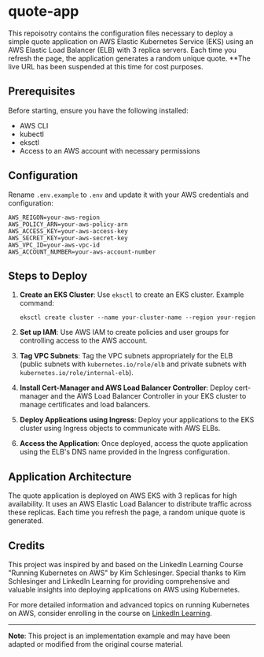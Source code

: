 # quote-app
This repoisotry contains the configuration files necessary to deploy a simple quote application on AWS Elastic Kubernetes Service (EKS) using an AWS Elastic Load Balancer (ELB) with 3 replica servers. Each time you refresh the page, the application generates a random unique quote. **The live URL has been suspended at this time for cost purposes.

## Prerequisites

Before starting, ensure you have the following installed:
- AWS CLI
- kubectl
- eksctl
- Access to an AWS account with necessary permissions

## Configuration

Rename `.env.example` to `.env` and update it with your AWS credentials and configuration:

```
AWS_REIGON=your-aws-region
AWS_POLICY_ARN=your-aws-policy-arn
AWS_ACCESS_KEY=your-aws-access-key
AWS_SECRET_KEY=your-aws-secret-key
AWS_VPC_ID=your-aws-vpc-id
AWS_ACCOUNT_NUMBER=your-aws-account-number
```

## Steps to Deploy

1. **Create an EKS Cluster**:
   Use `eksctl` to create an EKS cluster. Example command:
   ``` 
   eksctl create cluster --name your-cluster-name --region your-region
   ```

2. **Set up IAM**:
Use AWS IAM to create policies and user groups for controlling access to the AWS account.

3. **Tag VPC Subnets**:
Tag the VPC subnets appropriately for the ELB (public subnets with `kubernetes.io/role/elb` and private subnets with `kubernetes.io/role/internal-elb`).

4. **Install Cert-Manager and AWS Load Balancer Controller**:
Deploy cert-manager and the AWS Load Balancer Controller in your EKS cluster to manage certificates and load balancers.

5. **Deploy Applications using Ingress**:
Deploy your applications to the EKS cluster using Ingress objects to communicate with AWS ELBs.

6. **Access the Application**:
Once deployed, access the quote application using the ELB's DNS name provided in the Ingress configuration.

## Application Architecture

The quote application is deployed on AWS EKS with 3 replicas for high availability. It uses an AWS Elastic Load Balancer to distribute traffic across these replicas. Each time you refresh the page, a random unique quote is generated.

## Credits

This project was inspired by and based on the LinkedIn Learning Course "Running Kubernetes on AWS" by Kim Schlesinger. Special thanks to Kim Schlesinger and LinkedIn Learning for providing comprehensive and valuable insights into deploying applications on AWS using Kubernetes.

For more detailed information and advanced topics on running Kubernetes on AWS, consider enrolling in the course on [LinkedIn Learning](https://www.linkedin.com/learning/running-kubernetes-on-aws-eks-22163437/operating-kubernetes-clusters-on-aws?u=2204681).

---

**Note**: This project is an implementation example and may have been adapted or modified from the original course material.





